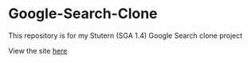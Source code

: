 # Google-Search-Clone
This repository is for my Stutern (SGA 1.4) Google Search clone project

View the site [here](https://leo-messi-google-clone.netlify.app/)
